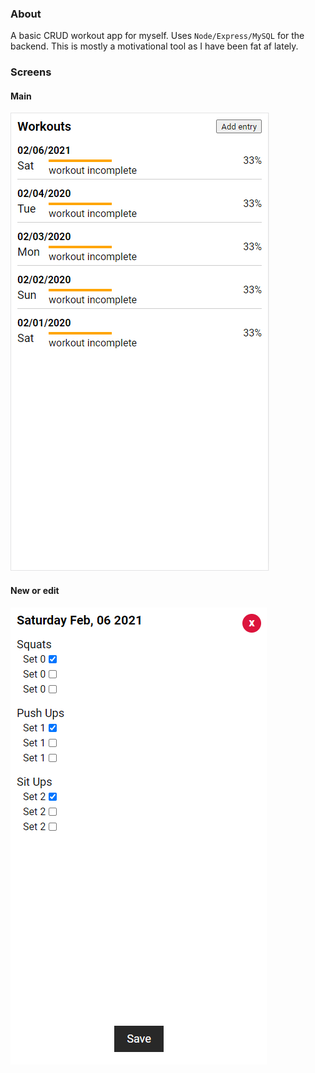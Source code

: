 ### About
A basic CRUD workout app for myself. Uses `Node/Express/MySQL` for the backend. This is mostly a motivational tool as I have been fat af lately.

### Screens
#### Main
![main screen](./workout-main-screen.PNG)

#### New or edit
![new or edit screen](./workout-new-update-entry-screen.PNG)